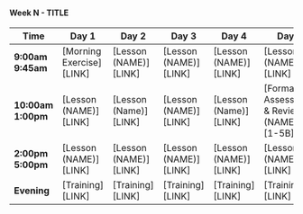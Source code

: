 #### Week N - TITLE

 Time | Day 1 |  Day 2 | Day 3| Day 4 | Day 5|
----- | ----- | ------ | ---- | ----- | ---- |
**9:00am <br> 9:45am** | [Morning Exercise][LINK]| [Lesson (NAME)][LINK]  | [Lesson (NAME)][LINK] | [Lesson (NAME)][LINK] | [Lesson (NAME)][LINK]
**10:00am <br> 1:00pm** | [Lesson (NAME)][LINK] | [Lesson (Name)][LINK] | [Lesson (NAME)][LINK] | [Lesson (Name)][LINK] | [Formative Assessment & Review (NAME)][1-5B]
**2:00pm <br> 5:00pm** | [Lesson (NAME)][LINK] |  [Lesson (NAME)][LINK] | [Lesson (NAME)][LINK] | [Lesson (NAME)][LINK] | [Lesson (NAME)][LINK]  
**Evening** | [Training][LINK] | [Training][LINK]  | [Training][LINK] | [Training][LINK] | [Training][LINK]
